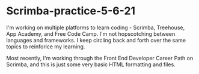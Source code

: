 # Scrimba-practice-5-6-21

I'm working on multiple platforms to learn coding - Scrimba, Treehouse, App Academy, and Free Code Camp. I'm not hopscotching between languages and frameworks. I keep circling back and forth over the same topics to reinforice my learning.

Most recently, I'm working through the Front End Developer Career Path on Scrimba, and this is just some very basic HTML formatting and files.

